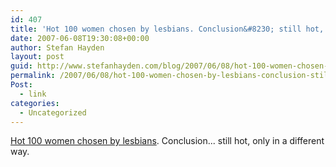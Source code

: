 ```yaml
---
id: 407
title: 'Hot 100 women chosen by lesbians. Conclusion&#8230; still hot, only in a different way.'
date: 2007-06-08T19:30:08+00:00
author: Stefan Hayden
layout: post
guid: http://www.stefanhayden.com/blog/2007/06/08/hot-100-women-chosen-by-lesbians-conclusion-still-hot-only-in-a-different-way/
permalink: /2007/06/08/hot-100-women-chosen-by-lesbians-conclusion-still-hot-only-in-a-different-way/
Post:
  - link
categories:
  - Uncategorized
---
```

<p><a href="http://www.afterellen.com/people/2007/6/hotlist?page=0%2C0">Hot 100 women chosen by lesbians</a>. Conclusion... still hot, only in a different way.
</p>
